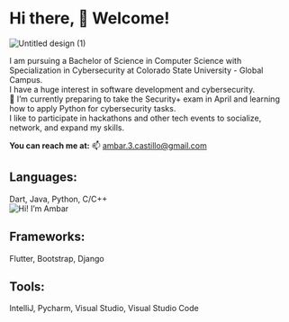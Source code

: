 # Hi there, 👋 Welcome!  
![Untitled design (1)](https://github.com/aditi-rohan/aditi-rohan/assets/124546107/f2fcb985-99e5-4e2a-b663-4c63402d4d94)

I am pursuing a Bachelor of Science in Computer Science with Specialization in Cybersecurity at Colorado State University - Global Campus.    
I have a huge interest in software development and cybersecurity.  
🔭 I’m currently preparing to take the Security+ exam in April and learning how to apply Python for cybersecurity tasks.    
I like to participate in hackathons and other tech events to socialize, network, and expand my skills.  
  
**You can reach me at:** 📫 ambar.3.castillo@gmail.com    
## **Languages:**  
Dart, Java, Python, C/C++    
![Hi! I’m Ambar](https://github.com/aditi-rohan/aditi-rohan/assets/124546107/0a745c83-d9b5-49fb-8b6e-6a8eb0763134)

## **Frameworks:**  
Flutter, Bootstrap, Django    
## **Tools:**  
IntelliJ, Pycharm, Visual Studio, Visual Studio Code  
